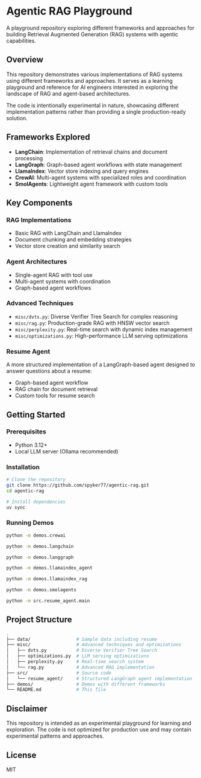 # Agentic RAG Playground

A playground repository exploring different frameworks and approaches for building Retrieval Augmented Generation (RAG) systems with agentic capabilities.

## Overview

This repository demonstrates various implementations of RAG systems using different frameworks and approaches. It serves as a learning playground and reference for AI engineers interested in exploring the landscape of RAG and agent-based architectures.

The code is intentionally experimental in nature, showcasing different implementation patterns rather than providing a single production-ready solution.

## Frameworks Explored

- **LangChain**: Implementation of retrieval chains and document processing
- **LangGraph**: Graph-based agent workflows with state management
- **LlamaIndex**: Vector store indexing and query engines
- **CrewAI**: Multi-agent systems with specialized roles and coordination
- **SmolAgents**: Lightweight agent framework with custom tools

## Key Components

### RAG Implementations

- Basic RAG with LangChain and LlamaIndex
- Document chunking and embedding strategies
- Vector store creation and similarity search

### Agent Architectures

- Single-agent RAG with tool use
- Multi-agent systems with coordination
- Graph-based agent workflows

### Advanced Techniques

- `misc/dvts.py`: Diverse Verifier Tree Search for complex reasoning
- `misc/rag.py`: Production-grade RAG with HNSW vector search
- `misc/perplexity.py`: Real-time search with dynamic index management
- `misc/optimizations.py`: High-performance LLM serving optimizations

### Resume Agent

A more structured implementation of a LangGraph-based agent designed to answer questions about a resume:

- Graph-based agent workflow
- RAG chain for document retrieval
- Custom tools for resume search

## Getting Started

### Prerequisites

- Python 3.12+
- Local LLM server (Ollama recommended)

### Installation

```bash
# Clone the repository
git clone https://github.com/spyker77/agentic-rag.git
cd agentic-rag

# Install dependencies
uv sync
```

### Running Demos

```bash
python -m demos.crewai

python -m demos.langchain

python -m demos.langgraph

python -m demos.llamaindex_agent

python -m demos.llamaindex_rag

python -m demos.smolagents

python -m src.resume_agent.main
```

## Project Structure

```bash
.
├── data/                 # Sample data including resume
├── misc/                 # Advanced techniques and optimizations
│   ├── dvts.py           # Diverse Verifier Tree Search
│   ├── optimizations.py  # LLM serving optimizations
│   ├── perplexity.py     # Real-time search system
│   └── rag.py            # Advanced RAG implementation
├── src/                  # Source code
│   └── resume_agent/     # Structured LangGraph agent implementation
├── demos/                # Demos with different frameworks
└── README.md             # This file
```

## Disclaimer

This repository is intended as an experimental playground for learning and exploration. The code is not optimized for production use and may contain experimental patterns and approaches.

## License

MIT
